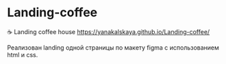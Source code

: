 # Landing-coffee
☕ Landing coffee house https://yanakalskaya.github.io/Landing-coffee/

Реализован landing одной страницы по макету figma с использованием html и css.
